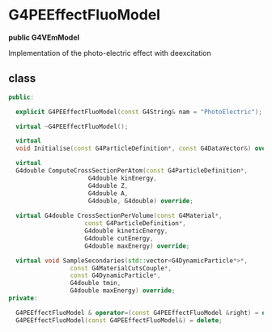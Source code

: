 <!-- G4PEEffectFluoModel.md --- 
;; 
;; Description: 
;; Author: Hongyi Wu(吴鸿毅)
;; Email: wuhongyi@qq.com 
;; Created: 六 7月 14 12:50:10 2018 (+0800)
;; Last-Updated: 六 7月 14 12:51:01 2018 (+0800)
;;           By: Hongyi Wu(吴鸿毅)
;;     Update #: 1
;; URL: http://wuhongyi.cn -->

# G4PEEffectFluoModel

**public G4VEmModel**

Implementation of the photo-electric effect with deexcitation

## class

```cpp
public:

  explicit G4PEEffectFluoModel(const G4String& nam = "PhotoElectric");

  virtual ~G4PEEffectFluoModel();

  virtual 
  void Initialise(const G4ParticleDefinition*, const G4DataVector&) override;

  virtual 
  G4double ComputeCrossSectionPerAtom(const G4ParticleDefinition*,
				      G4double kinEnergy,
				      G4double Z,
				      G4double A,
				      G4double, G4double) override;
				      
  virtual G4double CrossSectionPerVolume(const G4Material*,
					 const G4ParticleDefinition*,
					 G4double kineticEnergy,
					 G4double cutEnergy,
					 G4double maxEnergy) override;

  virtual void SampleSecondaries(std::vector<G4DynamicParticle*>*,
				 const G4MaterialCutsCouple*,
				 const G4DynamicParticle*,
				 G4double tmin,
				 G4double maxEnergy) override;
private:

  G4PEEffectFluoModel & operator=(const G4PEEffectFluoModel &right) = delete;
  G4PEEffectFluoModel(const G4PEEffectFluoModel&) = delete;
```

<!-- G4PEEffectFluoModel.md ends here -->
